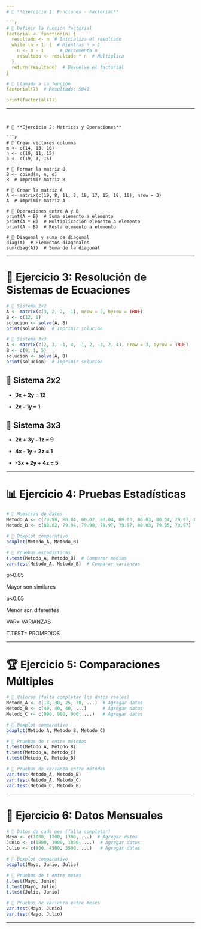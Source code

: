 ```yaml
---
# 🧮 **Ejercicio 1: Funciones - Factorial**

```r
# 🔰 Definir la función factorial
factorial <- function(n) {
  resultado <- n  # Inicializa el resultado
  while (n > 1) {  # Mientras n > 1
    n <- n - 1      # Decrementa n
    resultado <- resultado * n  # Multiplica
  }
  return(resultado)  # Devuelve el factorial
}

# 🔰 Llamada a la función
factorial(7)  # Resultado: 5040

print(factorial(7))

```

---
```


# 🧩 **Ejercicio 2: Matrices y Operaciones**

```r
# 🔰 Crear vectores columna
m <- c(14, 13, 10)
n <- c(10, 11, 15)
o <- c(19, 3, 15)

# 🔰 Formar la matriz B
B <- cbind(m, n, o)
B  # Imprimir matriz B

# 🔰 Crear la matriz A
A <- matrix(c(19, 8, 11, 2, 18, 17, 15, 19, 10), nrow = 3)
A  # Imprimir matriz A

# 🔰 Operaciones entre A y B
print(A + B)  # Suma elemento a elemento
print(A * B)  # Multiplicación elemento a elemento
print(A - B)  # Resta elemento a elemento

# 🔰 Diagonal y suma de diagonal
diag(A)  # Elementos diagonales
sum(diag(A))  # Suma de la diagonal
```

---

# 🔢 **Ejercicio 3: Resolución de Sistemas de Ecuaciones**

```r
# 🔰 Sistema 2x2
A <- matrix(c(3, 2, 2, -1), nrow = 2, byrow = TRUE)
B <- c(12, 1)
solucion <- solve(A, B)
print(solucion)  # Imprimir solución

# 🔰 Sistema 3x3
A <- matrix(c(2, 3, -1, 4, -1, 2, -3, 2, 4), nrow = 3, byrow = TRUE)
B <- c(9, 1, 5)
solucion <- solve(A, B)
print(solucion)  # Imprimir solución
```

## 🔰 Sistema 2x2

- **3x + 2y = 12**

- **2x - 1y = 1**



## 🔰 Sistema 3x3

- **2x + 3y - 1z = 9**

- **4x - 1y + 2z = 1**

- **-3x + 2y + 4z = 5**

---

# 📊 **Ejercicio 4: Pruebas Estadísticas**

```r
# 🔰 Muestras de datos
Metodo_A <- c(79.98, 80.04, 80.02, 80.04, 80.03, 80.03, 80.04, 79.97, 80.05, 80.03, 80.02, 80.00, 80.02)
Metodo_B <- c(80.02, 79.94, 79.98, 79.97, 79.97, 80.03, 79.95, 79.97)

# 🔰 Boxplot comparativo
boxplot(Metodo_A, Metodo_B)

# 🔰 Pruebas estadísticas
t.test(Metodo_A, Metodo_B)  # Comparar medias
var.test(Metodo_A, Metodo_B)  # Comparar varianzas
```

p>0.05

Mayor son similares 

p<0.05

Menor son diferentes



VAR= VARIANZAS

T.TEST= PROMEDIOS







---

# 🏆 **Ejercicio 5: Comparaciones Múltiples**

```r
# 🔰 Valores (falta completar los datos reales)
Metodo_A <- c(18, 30, 25, 70, ...)  # Agregar datos
Metodo_B <- c(40, 40, 40, ...)      # Agregar datos
Metodo_C <- c(900, 900, 900, ...)   # Agregar datos

# 🔰 Boxplot comparativo
boxplot(Metodo_A, Metodo_B, Metodo_C)

# 🔰 Pruebas de t entre métodos
t.test(Metodo_A, Metodo_B)
t.test(Metodo_A, Metodo_C)
t.test(Metodo_C, Metodo_B)

# 🔰 Pruebas de varianza entre métodos
var.test(Metodo_A, Metodo_B)
var.test(Metodo_A, Metodo_C)
var.test(Metodo_C, Metodo_B)
```

---

# 📅 **Ejercicio 6: Datos Mensuales**

```r
# 🔰 Datos de cada mes (falta completar)
Mayo <- c(1000, 1200, 1300, ...)  # Agregar datos
Junio <- c(1800, 1900, 1800, ...)  # Agregar datos
Julio <- c(800, 4500, 3500, ...)   # Agregar datos

# 🔰 Boxplot comparativo
boxplot(Mayo, Junio, Julio)

# 🔰 Pruebas de t entre meses
t.test(Mayo, Junio)
t.test(Mayo, Julio)
t.test(Julio, Junio)

# 🔰 Pruebas de varianza entre meses
var.test(Mayo, Junio)
var.test(Mayo, Julio)
```

---
